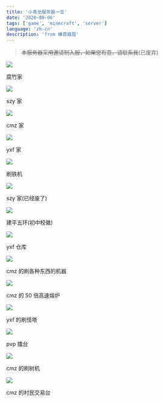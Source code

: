 ```yaml
---
title: '小青龙服务器一览'
date: '2020-08-06'
tags: ['game', 'minecraft', 'server']
language: 'zh-cn'
description: 'from 螓首蛾眉'
---
```


> ~~本服务器采用邀请制入服，如果您有意，请联系我~~(已废弃)

![](/blog/xiao-qing-long-fu-wu-qi-yi-lan/2020-08-03_17.00.40.jpg)

腐竹家

![](/blog/xiao-qing-long-fu-wu-qi-yi-lan/3.jpg)

szy 家

![](/blog/xiao-qing-long-fu-wu-qi-yi-lan/2020-08-03_17.04.39.jpg)

cmz 家

![](/blog/xiao-qing-long-fu-wu-qi-yi-lan/2020-08-03_17.03.23.jpg)

yxf 家

![](/blog/xiao-qing-long-fu-wu-qi-yi-lan/2020-08-03_17.02.39.jpg)

刷铁机

![](/blog/xiao-qing-long-fu-wu-qi-yi-lan/2020-08-03_17.02.48.jpg)

szy 家(已经废了)

![](/blog/xiao-qing-long-fu-wu-qi-yi-lan/2020-08-03_17.03.09.jpg)

建平五环(初中校徽)

![](/blog/xiao-qing-long-fu-wu-qi-yi-lan/2020-08-03_17.03.29.jpg)

yxf 仓库

![](/blog/xiao-qing-long-fu-wu-qi-yi-lan/2020-08-03_17.03.36.jpg)

cmz 的刷各种东西的机器

![](/blog/xiao-qing-long-fu-wu-qi-yi-lan/2020-08-03_17.03.46.jpg)

cmz 的 50 倍高速熔炉

![](/blog/xiao-qing-long-fu-wu-qi-yi-lan/2020-08-03_17.04.16.jpg)

yxf 的刷怪塔

![](/blog/xiao-qing-long-fu-wu-qi-yi-lan/2020-08-03_17.05.07.jpg)

pvp 擂台

![](/blog/xiao-qing-long-fu-wu-qi-yi-lan/2020-08-03_17.05.15.jpg)

cmz 的刷树机

![](/blog/xiao-qing-long-fu-wu-qi-yi-lan/2020-08-03_17.05.36.jpg)

cmz 的村民交易台

